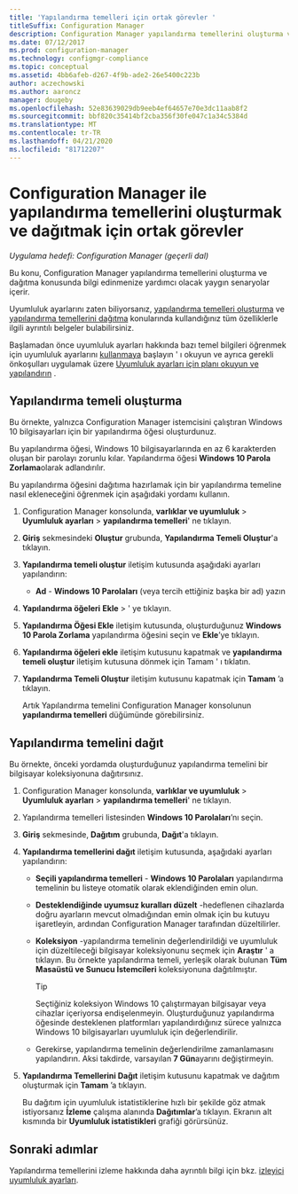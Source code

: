 ```yaml
---
title: 'Yapılandırma temelleri için ortak görevler '
titleSuffix: Configuration Manager
description: Configuration Manager yapılandırma temellerini oluşturma ve dağıtma hakkında bilgi edinin.
ms.date: 07/12/2017
ms.prod: configuration-manager
ms.technology: configmgr-compliance
ms.topic: conceptual
ms.assetid: 4bb6afeb-d267-4f9b-ade2-26e5400c223b
author: aczechowski
ms.author: aaroncz
manager: dougeby
ms.openlocfilehash: 52e83639029db9eeb4ef64657e70e3dc11aab8f2
ms.sourcegitcommit: bbf820c35414bf2cba356f30fe047c1a34c5384d
ms.translationtype: MT
ms.contentlocale: tr-TR
ms.lasthandoff: 04/21/2020
ms.locfileid: "81712207"
---
```

# <a name="common-tasks-for-creating-and-deploying-configuration-baselines-with-configuration-manager"></a>Configuration Manager ile yapılandırma temellerini oluşturmak ve dağıtmak için ortak görevler

*Uygulama hedefi: Configuration Manager (geçerli dal)*

Bu konu, Configuration Manager yapılandırma temellerini oluşturma ve dağıtma konusunda bilgi edinmenize yardımcı olacak yaygın senaryolar içerir.  

 Uyumluluk ayarlarını zaten biliyorsanız, [yapılandırma temelleri oluşturma](../../compliance/deploy-use/create-configuration-baselines.md) ve [yapılandırma temellerini dağıtma](../../compliance/deploy-use/deploy-configuration-baselines.md) konularında kullandığınız tüm özelliklerle ilgili ayrıntılı belgeler bulabilirsiniz.  

 Başlamadan önce uyumluluk ayarları hakkında bazı temel bilgileri öğrenmek için uyumluluk ayarlarını [kullanmaya](../../compliance/get-started/get-started-with-compliance-settings.md) başlayın ' ı okuyun ve ayrıca gerekli önkoşulları uygulamak üzere [Uyumluluk ayarları için planı okuyun ve yapılandırın](../../compliance/plan-design/plan-for-and-configure-compliance-settings.md) .  

## <a name="create-a-configuration-baseline"></a>Yapılandırma temeli oluşturma  
 Bu örnekte, yalnızca Configuration Manager istemcisini çalıştıran Windows 10 bilgisayarları için bir yapılandırma öğesi oluşturdunuz.  

 Bu yapılandırma öğesi, Windows 10 bilgisayarlarında en az 6 karakterden oluşan bir parolayı zorunlu kılar. Yapılandırma öğesi **Windows 10 Parola Zorlama**olarak adlandırılır.  

Bu yapılandırma öğesini dağıtıma hazırlamak için bir yapılandırma temeline nasıl ekleneceğini öğrenmek için aşağıdaki yordamı kullanın.  

1. Configuration Manager konsolunda, **varlıklar ve uyumluluk** > **Uyumluluk ayarları** > **yapılandırma temelleri**' ne tıklayın.  

2. **Giriş** sekmesindeki **Oluştur** grubunda, **Yapılandırma Temeli Oluştur**'a tıklayın.  

3. **Yapılandırma temeli oluştur** iletişim kutusunda aşağıdaki ayarları yapılandırın:  

   -   **Ad** - **Windows 10 Parolaları** (veya tercih ettiğiniz başka bir ad) yazın  

4. **Yapılandırma öğeleri** **Ekle** > ' ye tıklayın.  

5. **Yapılandırma Öğesi Ekle** iletişim kutusunda, oluşturduğunuz **Windows 10 Parola Zorlama** yapılandırma öğesini seçin ve **Ekle**’ye tıklayın.  

6. **Yapılandırma öğeleri ekle** iletişim kutusunu kapatmak ve **yapılandırma temeli oluştur** iletişim kutusuna dönmek için Tamam ' ı tıklatın.

7. **Yapılandırma Temeli Oluştur** iletişim kutusunu kapatmak için **Tamam** ’a tıklayın.  

   Artık Yapılandırma temelini Configuration Manager konsolunun **yapılandırma temelleri** düğümünde görebilirsiniz.  

## <a name="deploy-the-configuration-baseline"></a>Yapılandırma temelini dağıt  
 Bu örnekte, önceki yordamda oluşturduğunuz yapılandırma temelini bir bilgisayar koleksiyonuna dağıtırsınız.  

1. Configuration Manager konsolunda, **varlıklar ve uyumluluk** > **Uyumluluk ayarları** > **yapılandırma temelleri**' ne tıklayın.  

2. Yapılandırma temelleri listesinden **Windows 10 Parolaları**’nı seçin.  

3. **Giriş** sekmesinde, **Dağıtım** grubunda, **Dağıt**'a tıklayın.  

4. **Yapılandırma temellerini dağıt** iletişim kutusunda, aşağıdaki ayarları yapılandırın:  

   -   **Seçili yapılandırma temelleri** - **Windows 10 Parolaları** yapılandırma temelinin bu listeye otomatik olarak eklendiğinden emin olun.  

   -   **Desteklendiğinde uyumsuz kuralları düzelt** -hedeflenen cihazlarda doğru ayarların mevcut olmadığından emin olmak için bu kutuyu işaretleyin, ardından Configuration Manager tarafından düzeltilirler.  

   -   **Koleksiyon** -yapılandırma temelinin değerlendirildiği ve uyumluluk için düzeltileceği bilgisayar koleksiyonunu seçmek için **Araştır** ' a tıklayın. Bu örnekte yapılandırma temeli, yerleşik olarak bulunan **Tüm Masaüstü ve Sunucu İstemcileri** koleksiyonuna dağıtılmıştır.  

       > [!TIP]  
       >  Seçtiğiniz koleksiyon Windows 10 çalıştırmayan bilgisayar veya cihazlar içeriyorsa endişelenmeyin. Oluşturduğunuz yapılandırma öğesinde desteklenen platformları yapılandırdığınız sürece yalnızca Windows 10 bilgisayarları uyumluluk için değerlendirilir.  

   -   Gerekirse, yapılandırma temelinin değerlendirilme zamanlamasını yapılandırın. Aksi takdirde, varsayılan **7 Gün**ayarını değiştirmeyin.  

5. **Yapılandırma Temellerini Dağıt** iletişim kutusunu kapatmak ve dağıtım oluşturmak için **Tamam** ’a tıklayın.  

   Bu dağıtım için uyumluluk istatistiklerine hızlı bir şekilde göz atmak istiyorsanız **İzleme** çalışma alanında **Dağıtımlar**’a tıklayın. Ekranın alt kısmında bir **Uyumluluk istatistikleri** grafiği görürsünüz.  

## <a name="next-steps"></a>Sonraki adımlar 

Yapılandırma temellerini izleme hakkında daha ayrıntılı bilgi için bkz. [izleyici uyumluluk ayarları](../../compliance/deploy-use/monitor-compliance-settings.md).  
